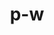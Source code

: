 ---
title: p-w
github: https://github.com/p-w
mode: dark
transition: 1s
score: 60.3
archetype:
- Minimalistic
- Project Showcase
---